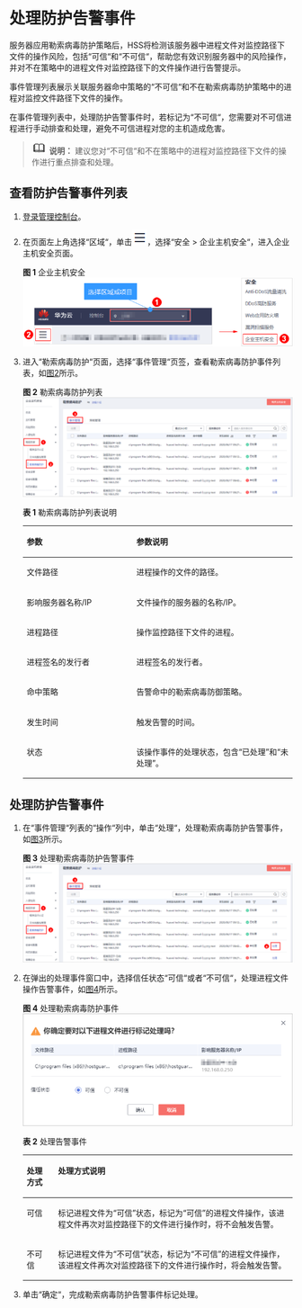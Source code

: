 # 处理防护告警事件<a name="hss_01_0050"></a>

服务器应用勒索病毒防护策略后，HSS将检测该服务器中进程文件对监控路径下文件的操作风险，包括“可信“和“不可信“，帮助您有效识别服务器中的风险操作，并对不在策略中的进程文件对监控路径下的文件操作进行告警提示。

事件管理列表展示关联服务器命中策略的“不可信“和不在勒索病毒防护策略中的进程对监控文件路径下文件的操作。

在事件管理列表中，处理防护告警事件时，若标记为“不可信“，您需要对不可信进程进行手动排查和处理，避免不可信进程对您的主机造成危害。

>![](public_sys-resources/icon-note.gif) **说明：** 
>建议您对“不可信“和不在策略中的进程对监控路径下文件的操作进行重点排查和处理。

## 查看防护告警事件列表<a name="section718735874513"></a>

1.  [登录管理控制台](https://console.huaweicloud.com)。
2.  在页面左上角选择“区域“，单击![](figures/icon-servicelist.png)，选择“安全  \>  企业主机安全“，进入企业主机安全页面。

    **图 1**  企业主机安全<a name="hss_01_0229_fig1855613765114"></a>  
    ![](figures/企业主机安全.png "企业主机安全")

3.  进入“勒索病毒防护“页面，选择“事件管理“页签，查看勒索病毒防护事件列表，如[图2](#fig1984912498116)所示。

    **图 2**  勒索病毒防护列表<a name="fig1984912498116"></a>  
    ![](figures/勒索病毒防护列表.png "勒索病毒防护列表")

    **表 1**  勒索病毒防护列表说明

    <a name="table1047613502384"></a>
    <table><thead align="left"><tr id="row10477550113815"><th class="cellrowborder" valign="top" width="40.64%" id="mcps1.2.3.1.1"><p id="p426211712399"><a name="p426211712399"></a><a name="p426211712399"></a>参数</p>
    </th>
    <th class="cellrowborder" valign="top" width="59.36%" id="mcps1.2.3.1.2"><p id="p12262177133911"><a name="p12262177133911"></a><a name="p12262177133911"></a>参数说明</p>
    </th>
    </tr>
    </thead>
    <tbody><tr id="row1647719508380"><td class="cellrowborder" valign="top" width="40.64%" headers="mcps1.2.3.1.1 "><p id="p112621374397"><a name="p112621374397"></a><a name="p112621374397"></a>文件路径</p>
    </td>
    <td class="cellrowborder" valign="top" width="59.36%" headers="mcps1.2.3.1.2 "><p id="p526237133911"><a name="p526237133911"></a><a name="p526237133911"></a>进程操作的文件的路径。</p>
    </td>
    </tr>
    <tr id="row134778503386"><td class="cellrowborder" valign="top" width="40.64%" headers="mcps1.2.3.1.1 "><p id="p142622753916"><a name="p142622753916"></a><a name="p142622753916"></a>影响服务器名称/IP</p>
    </td>
    <td class="cellrowborder" valign="top" width="59.36%" headers="mcps1.2.3.1.2 "><p id="p192624710399"><a name="p192624710399"></a><a name="p192624710399"></a>文件操作的服务器的名称/IP。</p>
    </td>
    </tr>
    <tr id="row14477185093812"><td class="cellrowborder" valign="top" width="40.64%" headers="mcps1.2.3.1.1 "><p id="p4262574394"><a name="p4262574394"></a><a name="p4262574394"></a>进程路径</p>
    </td>
    <td class="cellrowborder" valign="top" width="59.36%" headers="mcps1.2.3.1.2 "><p id="p72629718391"><a name="p72629718391"></a><a name="p72629718391"></a>操作监控路径下文件的进程。</p>
    </td>
    </tr>
    <tr id="row6477105053819"><td class="cellrowborder" valign="top" width="40.64%" headers="mcps1.2.3.1.1 "><p id="p8263157193917"><a name="p8263157193917"></a><a name="p8263157193917"></a>进程签名的发行者</p>
    </td>
    <td class="cellrowborder" valign="top" width="59.36%" headers="mcps1.2.3.1.2 "><p id="p1126311710392"><a name="p1126311710392"></a><a name="p1126311710392"></a>进程签名的发行者。</p>
    </td>
    </tr>
    <tr id="row2477195073816"><td class="cellrowborder" valign="top" width="40.64%" headers="mcps1.2.3.1.1 "><p id="p22631073399"><a name="p22631073399"></a><a name="p22631073399"></a>命中策略</p>
    </td>
    <td class="cellrowborder" valign="top" width="59.36%" headers="mcps1.2.3.1.2 "><p id="p1526316773919"><a name="p1526316773919"></a><a name="p1526316773919"></a>告警命中的勒索病毒防御策略。</p>
    </td>
    </tr>
    <tr id="row947745023810"><td class="cellrowborder" valign="top" width="40.64%" headers="mcps1.2.3.1.1 "><p id="p326318793914"><a name="p326318793914"></a><a name="p326318793914"></a>发生时间</p>
    </td>
    <td class="cellrowborder" valign="top" width="59.36%" headers="mcps1.2.3.1.2 "><p id="p14263187173912"><a name="p14263187173912"></a><a name="p14263187173912"></a>触发告警的时间。</p>
    </td>
    </tr>
    <tr id="row114772504382"><td class="cellrowborder" valign="top" width="40.64%" headers="mcps1.2.3.1.1 "><p id="p6263879399"><a name="p6263879399"></a><a name="p6263879399"></a>状态</p>
    </td>
    <td class="cellrowborder" valign="top" width="59.36%" headers="mcps1.2.3.1.2 "><p id="p1226318714395"><a name="p1226318714395"></a><a name="p1226318714395"></a>该操作事件的处理状态，包含<span class="parmvalue" id="parmvalue62632713916"><a name="parmvalue62632713916"></a><a name="parmvalue62632713916"></a>“已处理”</span>和<span class="parmvalue" id="parmvalue162630743917"><a name="parmvalue162630743917"></a><a name="parmvalue162630743917"></a>“未处理”</span>。</p>
    </td>
    </tr>
    </tbody>
    </table>


## 处理防护告警事件<a name="section89851825171219"></a>

1.  在“事件管理“列表的“操作“列中，单击“处理“，处理勒索病毒防护告警事件，如[图3](#fig166134391595)所示。

    **图 3**  处理勒索病毒防护告警事件<a name="fig166134391595"></a>  
    ![](figures/处理勒索病毒防护告警事件.png "处理勒索病毒防护告警事件")

2.  在弹出的处理事件窗口中，选择信任状态“可信“或者“不可信“，处理进程文件操作告警事件，如[图4](#fig1076611917129)所示。

    **图 4**  处理勒索病毒防护事件<a name="fig1076611917129"></a>  
    ![](figures/处理勒索病毒防护事件.png "处理勒索病毒防护事件")

    **表 2**  处理告警事件

    <a name="table20951474115"></a>
    <table><thead align="left"><tr id="row13941676119"><th class="cellrowborder" valign="top" width="11.600000000000001%" id="mcps1.2.3.1.1"><p id="p16941170114"><a name="p16941170114"></a><a name="p16941170114"></a>处理方式</p>
    </th>
    <th class="cellrowborder" valign="top" width="88.4%" id="mcps1.2.3.1.2"><p id="p1294971118"><a name="p1294971118"></a><a name="p1294971118"></a>处理方式说明</p>
    </th>
    </tr>
    </thead>
    <tbody><tr id="row09414718116"><td class="cellrowborder" valign="top" width="11.600000000000001%" headers="mcps1.2.3.1.1 "><p id="p0940711111"><a name="p0940711111"></a><a name="p0940711111"></a>可信</p>
    </td>
    <td class="cellrowborder" valign="top" width="88.4%" headers="mcps1.2.3.1.2 "><p id="p119410714111"><a name="p119410714111"></a><a name="p119410714111"></a>标记进程文件为<span class="parmvalue" id="parmvalue620051593017"><a name="parmvalue620051593017"></a><a name="parmvalue620051593017"></a>“可信”</span>状态，标记为<span class="parmvalue" id="parmvalue674144693110"><a name="parmvalue674144693110"></a><a name="parmvalue674144693110"></a>“可信”</span>的进程文件操作，该进程文件再次对监控路径下的文件进行操作时，将不会触发告警。</p>
    </td>
    </tr>
    <tr id="row4942711115"><td class="cellrowborder" valign="top" width="11.600000000000001%" headers="mcps1.2.3.1.1 "><p id="p094570118"><a name="p094570118"></a><a name="p094570118"></a>不可信</p>
    </td>
    <td class="cellrowborder" valign="top" width="88.4%" headers="mcps1.2.3.1.2 "><p id="p5942771119"><a name="p5942771119"></a><a name="p5942771119"></a>标记进程文件为<span class="parmvalue" id="parmvalue1029623917313"><a name="parmvalue1029623917313"></a><a name="parmvalue1029623917313"></a>“不可信”</span>状态，标记为<span class="parmvalue" id="parmvalue23944814302"><a name="parmvalue23944814302"></a><a name="parmvalue23944814302"></a>“不可信”</span>的进程文件操作，该进程文件再次对监控路径下的文件进行操作时，将会触发告警。</p>
    </td>
    </tr>
    </tbody>
    </table>

3.  单击“确定“，完成勒索病毒防护告警事件标记处理。

